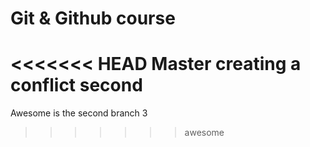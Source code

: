 # Git & Github course

<<<<<<< HEAD
Master creating a conflict second
=======
Awesome is the second branch 3
>>>>>>> awesome
